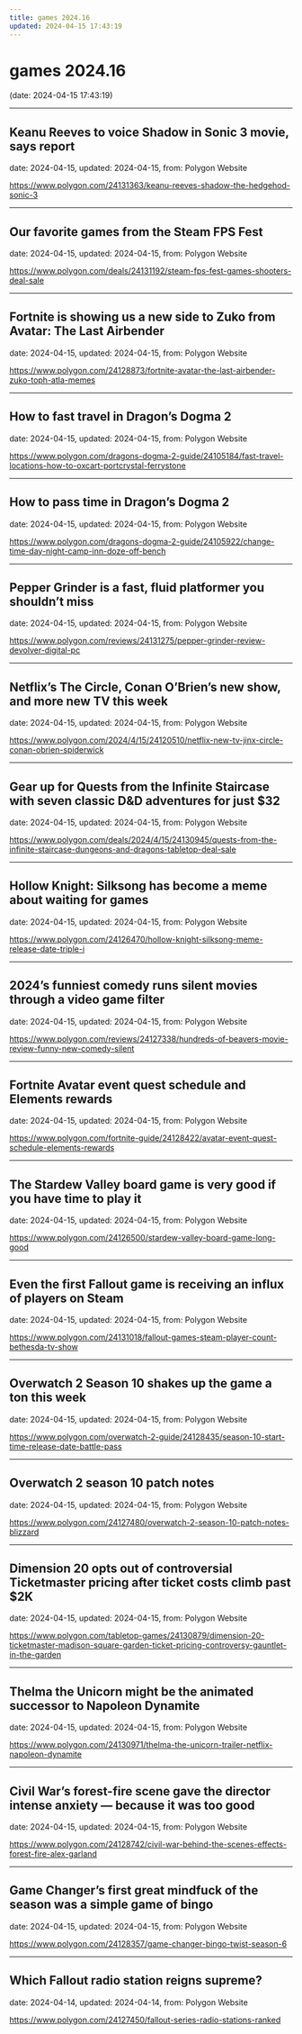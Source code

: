 ```yaml
---
title: games 2024.16
updated: 2024-04-15 17:43:19
---
```


# games 2024.16

(date: 2024-04-15 17:43:19)

---

## Keanu Reeves to voice Shadow in Sonic 3 movie, says report

date: 2024-04-15, updated: 2024-04-15, from: Polygon Website

 

<https://www.polygon.com/24131363/keanu-reeves-shadow-the-hedgehod-sonic-3>

---

## Our favorite games from the Steam FPS Fest

date: 2024-04-15, updated: 2024-04-15, from: Polygon Website

 

<https://www.polygon.com/deals/24131192/steam-fps-fest-games-shooters-deal-sale>

---

## Fortnite is showing us a new side to Zuko from Avatar: The Last Airbender

date: 2024-04-15, updated: 2024-04-15, from: Polygon Website

 

<https://www.polygon.com/24128873/fortnite-avatar-the-last-airbender-zuko-toph-atla-memes>

---

## How to fast travel in Dragon’s Dogma 2

date: 2024-04-15, updated: 2024-04-15, from: Polygon Website

 

<https://www.polygon.com/dragons-dogma-2-guide/24105184/fast-travel-locations-how-to-oxcart-portcrystal-ferrystone>

---

## How to pass time in Dragon’s Dogma 2

date: 2024-04-15, updated: 2024-04-15, from: Polygon Website

 

<https://www.polygon.com/dragons-dogma-2-guide/24105922/change-time-day-night-camp-inn-doze-off-bench>

---

## Pepper Grinder is a fast, fluid platformer you shouldn’t miss

date: 2024-04-15, updated: 2024-04-15, from: Polygon Website

 

<https://www.polygon.com/reviews/24131275/pepper-grinder-review-devolver-digital-pc>

---

## Netflix’s The Circle, Conan O’Brien’s new show, and more new TV this week

date: 2024-04-15, updated: 2024-04-15, from: Polygon Website

 

<https://www.polygon.com/2024/4/15/24120510/netflix-new-tv-jinx-circle-conan-obrien-spiderwick>

---

## Gear up for Quests from the Infinite Staircase with seven classic D&D adventures for just $32

date: 2024-04-15, updated: 2024-04-15, from: Polygon Website

 

<https://www.polygon.com/deals/2024/4/15/24130945/quests-from-the-infinite-staircase-dungeons-and-dragons-tabletop-deal-sale>

---

## Hollow Knight: Silksong has become a meme about waiting for games

date: 2024-04-15, updated: 2024-04-15, from: Polygon Website

 

<https://www.polygon.com/24126470/hollow-knight-silksong-meme-release-date-triple-i>

---

## 2024’s funniest comedy runs silent movies through a video game filter

date: 2024-04-15, updated: 2024-04-15, from: Polygon Website

 

<https://www.polygon.com/reviews/24127338/hundreds-of-beavers-movie-review-funny-new-comedy-silent>

---

## Fortnite Avatar event quest schedule and Elements rewards

date: 2024-04-15, updated: 2024-04-15, from: Polygon Website

 

<https://www.polygon.com/fortnite-guide/24128422/avatar-event-quest-schedule-elements-rewards>

---

## The Stardew Valley board game is very good if you have time to play it

date: 2024-04-15, updated: 2024-04-15, from: Polygon Website

 

<https://www.polygon.com/24126500/stardew-valley-board-game-long-good>

---

## Even the first Fallout game is receiving an influx of players on Steam

date: 2024-04-15, updated: 2024-04-15, from: Polygon Website

 

<https://www.polygon.com/24131018/fallout-games-steam-player-count-bethesda-tv-show>

---

## Overwatch 2 Season 10 shakes up the game a ton this week

date: 2024-04-15, updated: 2024-04-15, from: Polygon Website

 

<https://www.polygon.com/overwatch-2-guide/24128435/season-10-start-time-release-date-battle-pass>

---

## Overwatch 2 season 10 patch notes

date: 2024-04-15, updated: 2024-04-15, from: Polygon Website

 

<https://www.polygon.com/24127480/overwatch-2-season-10-patch-notes-blizzard>

---

## Dimension 20 opts out of controversial Ticketmaster pricing after ticket costs climb past $2K

date: 2024-04-15, updated: 2024-04-15, from: Polygon Website

 

<https://www.polygon.com/tabletop-games/24130879/dimension-20-ticketmaster-madison-square-garden-ticket-pricing-controversy-gauntlet-in-the-garden>

---

## Thelma the Unicorn might be the animated successor to Napoleon Dynamite

date: 2024-04-15, updated: 2024-04-15, from: Polygon Website

 

<https://www.polygon.com/24130971/thelma-the-unicorn-trailer-netflix-napoleon-dynamite>

---

## Civil War’s forest-fire scene gave the director intense anxiety — because it was too good

date: 2024-04-15, updated: 2024-04-15, from: Polygon Website

 

<https://www.polygon.com/24128742/civil-war-behind-the-scenes-effects-forest-fire-alex-garland>

---

## Game Changer’s first great mindfuck of the season was a simple game of bingo

date: 2024-04-15, updated: 2024-04-15, from: Polygon Website

 

<https://www.polygon.com/24128357/game-changer-bingo-twist-season-6>

---

## Which Fallout radio station reigns supreme?

date: 2024-04-14, updated: 2024-04-14, from: Polygon Website

 

<https://www.polygon.com/24127450/fallout-series-radio-stations-ranked>

